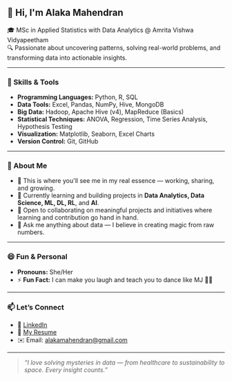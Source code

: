 ## 👋 Hi, I'm Alaka Mahendran

🎓 MSc in Applied Statistics with Data Analytics @ Amrita Vishwa Vidyapeetham  
🔍 Passionate about uncovering patterns, solving real-world problems, and transforming data into actionable insights.

---

### 🚀 Skills & Tools

- **Programming Languages:** Python, R, SQL
- **Data Tools:** Excel, Pandas, NumPy, Hive, MongoDB
- **Big Data:** Hadoop, Apache Hive (v4), MapReduce (Basics)
- **Statistical Techniques:** ANOVA, Regression, Time Series Analysis, Hypothesis Testing
- **Visualization:** Matplotlib, Seaborn, Excel Charts
- **Version Control:** Git, GitHub

---

### 🌱 About Me

- 🔭 This is where you'll see me in my real essence — working, sharing, and growing.
- 🌱 Currently learning and building projects in **Data Analytics, Data Science, ML, DL, RL**, and **AI**.
- 👯 Open to collaborating on meaningful projects and initiatives where learning and contribution go hand in hand.
- 💬 Ask me anything about data — I believe in creating magic from raw numbers.

---

### 😄 Fun & Personal

- **Pronouns:** She/Her  
- ⚡ **Fun Fact:** I can make you laugh and teach you to dance like MJ 🕺✨

---

### 📫 Let’s Connect

- 🔗 [LinkedIn](https://www.linkedin.com/in/alaka-mahendran-18904a286)
- 📄 [My Resume](https://github.com/alakamahendran/alakamahendran/blob/main/Alaka%20K-resume.pdf)
- ✉️ Email: alakamahendran@gmail.com

---

> *“I love solving mysteries in data — from healthcare to sustainability to space. Every insight counts.”*
